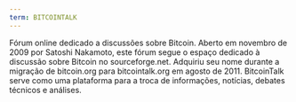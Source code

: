 ```yaml
---
term: BITCOINTALK
---
```


Fórum online dedicado a discussões sobre Bitcoin. Aberto em novembro de 2009 por Satoshi Nakamoto, este fórum segue o espaço dedicado à discussão sobre Bitcoin no sourceforge.net. Adquiriu seu nome durante a migração de bitcoin.org para bitcointalk.org em agosto de 2011. BitcoinTalk serve como uma plataforma para a troca de informações, notícias, debates técnicos e análises.